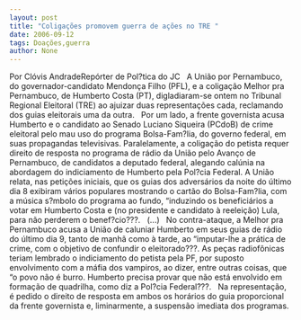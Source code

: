 ```yaml
---
layout: post
title: "Coligações promovem guerra de ações no TRE "
date: 2006-09-12
tags: Doações,guerra
author: None
---
```

Por Clóvis AndradeRepórter de Pol?tica do JC
&nbsp;
A União por Pernambuco, do governador-candidato Mendonça Filho (PFL), e a coligação Melhor pra Pernambuco, de Humberto Costa (PT), digladiaram-se ontem
 no Tribunal Regional Eleitoral (TRE) ao ajuizar duas representações cada, reclamando dos guias eleitorais uma da outra. 
&nbsp;
Por um lado, a frente governista acusa Humberto e o candidato ao Senado Luciano Siqueira (PCdoB) de crime eleitoral pelo mau uso do programa Bolsa-Fam?lia, do governo federal, em suas propagandas televisivas. Paralelamente, a coligação do petista requer direito de resposta no programa de rádio da União pelo Avanço de Pernambuco, de candidatos a deputado federal, alegando calúnia na abordagem do indiciamento de Humberto pela Pol?cia Federal.
A União relata, nas petições iniciais, que os guias dos adversários da noite do último dia 8 exibiram vários populares mostrando o cartão do Bolsa-Fam?lia, com a música s?mbolo do programa ao fundo, “induzindo os beneficiários a votar em Humberto Costa e (no presidente e candidato à reeleição) Lula, para não perderem o benef?cio???. 
&nbsp;
(...)
&nbsp;
No contra-ataque, a Melhor pra Pernambuco acusa a União de caluniar Humberto em seus guias de rádio do último dia 9, tanto de manhã como à tarde, ao “imputar-lhe a prática de crime, com o objetivo de confundir o eleitorado???. As peças radiofônicas teriam lembrado o indiciamento do petista pela PF, por suposto envolvimento com a máfia dos vampiros, ao dizer, entre outras coisas, que “o povo não é burro. Humberto precisa provar que não está envolvido em formação de quadrilha, como diz a Pol?cia Federal???. 
&nbsp;
Na representação, é pedido o direito de resposta em ambos os horários do guia proporcional da frente governista e, liminarmente, a suspensão imediata dos programas. 
